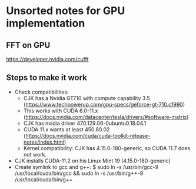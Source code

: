 Unsorted notes for GPU implementation
=====================================

FFT on GPU
----------
https://developer.nvidia.com/cufft


Steps to make it work
---------------------
 - Check compatibilities: 
    - CJK has a Nvidia GT710 with compute capability 3.5 (https://www.techpowerup.com/gpu-specs/geforce-gt-710.c1990)
    - This works with CUDA 6.0-11.x (https://docs.nvidia.com/datacenter/tesla/drivers/#software-matrix)
    - CJK has nvidia driver 470.129.06-0ubuntu0.18.04.1
    - CUDA 11.x wants at least 450.80.02 (https://docs.nvidia.com/cuda/cuda-toolkit-release-notes/index.html)
    - Kernel compatibility: CJK has 4.15.0-180-generic, so CUDA 11.7 does not work. 
 - CJK installs CUDA-11.2 on his Linux Mint 19 (4.15.0-180-generic)
 - Create symlink to gcc and g++: $ sudo ln -s /usr/bin/gcc-9 /usr/local/cuda/bin/gcc && sudo ln -s /usr/bin/g++-9 /usr/local/cuda/bin/g++



